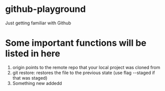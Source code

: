 # github-playground
Just getting familiar with Github

# Some important functions will be listed in here
1. origin points to the remote repo that your local project was cloned from
2. git restore: restores the file to the previous state (use flag --staged if that was staged)
3. Something new addedd